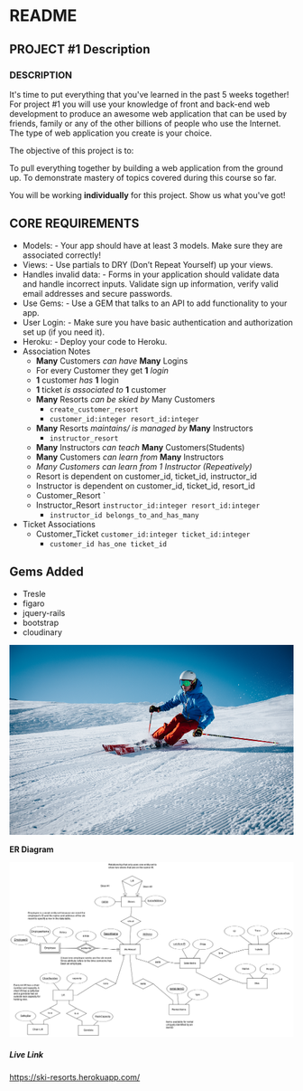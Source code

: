 # README
## PROJECT #1 Description
### DESCRIPTION

It's time to put everything that you've learned in the past 5 weeks together! For project #1 you will use your knowledge of front and back-end web development to produce an awesome web application that can be used by friends, family or any of the other billions of people who use the Internet. The type of web application you create is your choice.

The objective of this project is to:

To pull everything together by building a web application from the ground up.
To demonstrate mastery of topics covered during this course so far.

You will be working **individually** for this project. Show us what you've got!

## CORE REQUIREMENTS

* Models: - Your app should have at least 3 models. Make sure they are associated correctly!
* Views: - Use partials to DRY (Don’t Repeat Yourself) up your views.
* Handles invalid data: - Forms in your application should validate data and handle incorrect inputs. Validate sign up information, verify valid email addresses and secure passwords.
* Use Gems: - Use a GEM that talks to an API to add functionality to your app.
* User Login: - Make sure you have basic authentication and authorization set up (if you need it).
* Heroku: - Deploy your code to Heroku.
* Association Notes
  * **Many** Customers *can have* **Many** Logins
  * For every Customer they get **1** *login*
  * **1** customer *has* **1** login
  * **1** ticket *is associated to* **1** customer
  * **Many** Resorts *can be skied by* Many Customers
    *  `create_customer_resort`
    *  `customer_id:integer resort_id:integer`
  * **Many** Resorts *maintains/ is managed by* **Many** Instructors
    * `instructor_resort`
  * **Many** Instructors *can teach* **Many** Customers(Students)
  * **Many** Customers *can learn from* **Many** Instructors
  * *Many Customers can learn from 1 Instructor (Repeatively)*
  * Resort is dependent on customer_id, ticket_id, instructor_id
  * Instructor is dependent on customer_id, ticket_id, resort_id
  * Customer_Resort  `
  * Instructor_Resort `instructor_id:integer resort_id:integer`
      * `instructor_id belongs_to_and_has_many`
* Ticket Associations
  * Customer_Ticket `customer_id:integer ticket_id:integer`
    * `customer_id has_one ticket_id`

## Gems Added
* Tresle
* figaro
* jquery-rails
* bootstrap
* cloudinary


![Title](/readme-images/ski1.png)

<!-- ![Title](/readme-images/Routes1.png) -->
**ER Diagram**


![alt](/readme-images/ERDiagram.png)


##### Live Link

https://ski-resorts.herokuapp.com/
